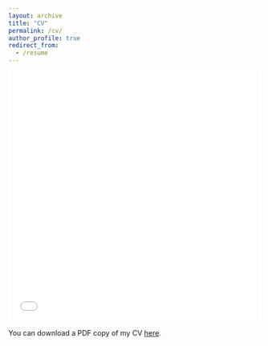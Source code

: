 ```yaml
---
layout: archive
title: "CV"
permalink: /cv/
author_profile: true
redirect_from:
  - /resume
---
```


<iframe src="/files/pdf/Sumaiya_Afrin_CV.pdf" width="100%" height="500" frameborder="no" border="0" marginwidth="0" marginheight="0"></iframe>

You can download a PDF copy of my CV [here](/files/pdf/Sumaiya_Afrin_CV.pdf).
